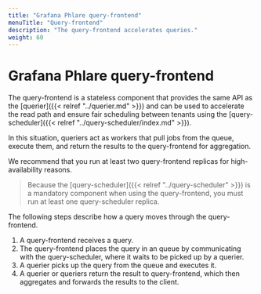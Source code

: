 ```yaml
---
title: "Grafana Phlare query-frontend"
menuTitle: "Query-frontend"
description: "The query-frontend accelerates queries."
weight: 60
---
```


# Grafana Phlare query-frontend

The query-frontend is a stateless component that provides the same API as the [querier]({{< relref "../querier.md" >}}) and can be used to accelerate the read path and ensure fair scheduling between tenants using the [query-scheduler]({{< relref "../query-scheduler/index.md" >}}).

In this situation, queriers act as workers that pull jobs from the queue, execute them, and return the results to the query-frontend for aggregation.

We recommend that you run at least two query-frontend replicas for high-availability reasons.

> Because the [query-scheduler]({{< relref "../query-scheduler" >}}) is a mandatory component when using the query-frontend, you must run at least one query-scheduler replica.

The following steps describe how a query moves through the query-frontend.

1. A query-frontend receives a query.
1. The query-frontend places the query in an queue by communicating with the query-scheduler, where it waits to be picked up by a querier.
1. A querier picks up the query from the queue and executes it.
1. A querier or queriers return the result to query-frontend, which then aggregates and forwards the results to the client.

